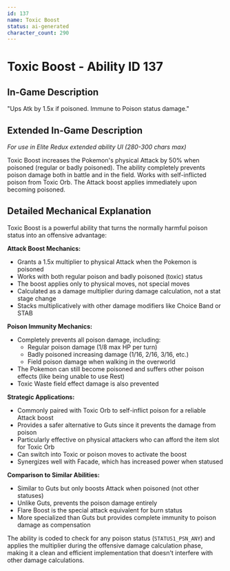 ```yaml
---
id: 137
name: Toxic Boost
status: ai-generated
character_count: 290
---
```


# Toxic Boost - Ability ID 137

## In-Game Description
"Ups Atk by 1.5x if poisoned. Immune to Poison status damage."

## Extended In-Game Description
*For use in Elite Redux extended ability UI (280-300 chars max)*

Toxic Boost increases the Pokemon's physical Attack by 50% when poisoned (regular or badly poisoned). The ability completely prevents poison damage both in battle and in the field. Works with self-inflicted poison from Toxic Orb. The Attack boost applies immediately upon becoming poisoned.

## Detailed Mechanical Explanation
Toxic Boost is a powerful ability that turns the normally harmful poison status into an offensive advantage:

**Attack Boost Mechanics:**
- Grants a 1.5x multiplier to physical Attack when the Pokemon is poisoned
- Works with both regular poison and badly poisoned (toxic) status
- The boost applies only to physical moves, not special moves
- Calculated as a damage multiplier during damage calculation, not a stat stage change
- Stacks multiplicatively with other damage modifiers like Choice Band or STAB

**Poison Immunity Mechanics:**
- Completely prevents all poison damage, including:
  - Regular poison damage (1/8 max HP per turn)
  - Badly poisoned increasing damage (1/16, 2/16, 3/16, etc.)
  - Field poison damage when walking in the overworld
- The Pokemon can still become poisoned and suffers other poison effects (like being unable to use Rest)
- Toxic Waste field effect damage is also prevented

**Strategic Applications:**
- Commonly paired with Toxic Orb to self-inflict poison for a reliable Attack boost
- Provides a safer alternative to Guts since it prevents the damage from poison
- Particularly effective on physical attackers who can afford the item slot for Toxic Orb
- Can switch into Toxic or poison moves to activate the boost
- Synergizes well with Facade, which has increased power when statused

**Comparison to Similar Abilities:**
- Similar to Guts but only boosts Attack when poisoned (not other statuses)
- Unlike Guts, prevents the poison damage entirely
- Flare Boost is the special attack equivalent for burn status
- More specialized than Guts but provides complete immunity to poison damage as compensation

The ability is coded to check for any poison status (`STATUS1_PSN_ANY`) and applies the multiplier during the offensive damage calculation phase, making it a clean and efficient implementation that doesn't interfere with other damage calculations.
